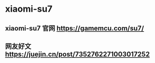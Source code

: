 # xiaomi-su7

## xiaomi-su7 官网 https://gamemcu.com/su7/

## 网友好文 https://juejin.cn/post/7352762271003017252
